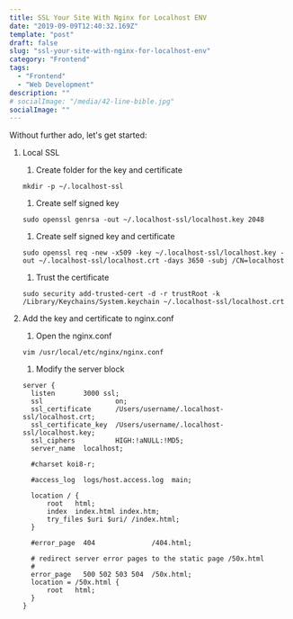 ```yaml
---
title: SSL Your Site With Nginx for Localhost ENV
date: "2019-09-09T12:40:32.169Z"
template: "post"
draft: false
slug: "ssl-your-site-with-nginx-for-localhost-env"
category: "Frontend"
tags:
  - "Frontend"
  - "Web Development"
description: ""
# socialImage: "/media/42-line-bible.jpg"
socialImage: ""
---
```


Without further ado, let's get started:

1. Local SSL
      1. Create folder for the key and certificate
      ```
      mkdir -p ~/.localhost-ssl
      ```

      1. Create self signed key
      ```
      sudo openssl genrsa -out ~/.localhost-ssl/localhost.key 2048
      ```

      1. Create self signed key and certificate
      ```
      sudo openssl req -new -x509 -key ~/.localhost-ssl/localhost.key -out ~/.localhost-ssl/localhost.crt -days 3650 -subj /CN=localhost
      ```

      1. Trust the certificate
      ```
      sudo security add-trusted-cert -d -r trustRoot -k /Library/Keychains/System.keychain ~/.localhost-ssl/localhost.crt
      ```

2. Add the key and certificate to nginx.conf
      1. Open the nginx.conf
      ```
      vim /usr/local/etc/nginx/nginx.conf
      ```
      1. Modify the server block

      ```
      server {
        listen       3000 ssl;
        ssl                  on;
        ssl_certificate      /Users/username/.localhost-ssl/localhost.crt;
        ssl_certificate_key  /Users/username/.localhost-ssl/localhost.key;
        ssl_ciphers          HIGH:!aNULL:!MD5;
        server_name  localhost;

        #charset koi8-r;

        #access_log  logs/host.access.log  main;

        location / {
            root   html;
            index  index.html index.htm;
            try_files $uri $uri/ /index.html;
        }

        #error_page  404              /404.html;

        # redirect server error pages to the static page /50x.html
        #
        error_page   500 502 503 504  /50x.html;
        location = /50x.html {
            root   html;
        }
      }
      ```
